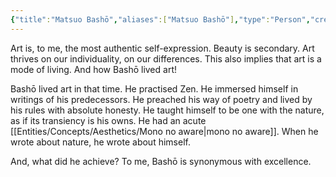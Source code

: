 ```yaml
---
{"title":"Matsuo Bashō","aliases":["Matsuo Bashō"],"type":"Person","created":"2023-03-15T22:42:47+06:00","updated":"2023-03-15T23:15:03+06:00","dg-publish":true,"dg-note-icon":2,"tags":["person","person/poet","person/writer"],"permalink":"/entities/people/matsuo-basho/","dgPassFrontmatter":true,"noteIcon":2}
---
```


Art is, to me, the most authentic self-expression. Beauty is secondary. Art thrives on our individuality, on our differences. This also implies that art is a mode of living. And how Bashō lived art!  

Bashō lived art in that time. He practised Zen. He immersed himself in writings of his predecessors. He preached his way of poetry and lived by his rules with absolute honesty. He taught himself to be one with the nature, as if its transiency is his owns. He had an acute [[Entities/Concepts/Aesthetics/Mono no aware\|mono no aware]]. When he wrote about nature, he wrote about himself.  
  
And, what did he achieve? To me, Bashō is synonymous with excellence.